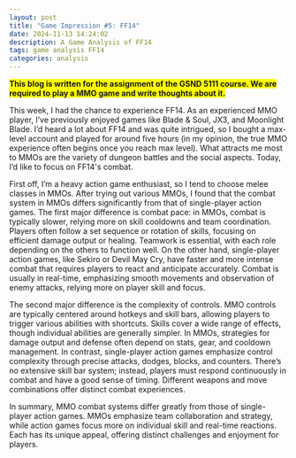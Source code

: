 ```yaml
---
layout: post
title: "Game Impression #5: FF14"
date: 2024-11-13 14:24:02
description: A Game Analysis of FF14
tags: game analysis FF14
categories: analysis
---
```


<strong style="background-color: yellow;">This blog is written for the assignment of the GSND 5111 course. We are required to play a MMO game and write thoughts about it.</strong>

This week, I had the chance to experience FF14. As an experienced MMO player, I’ve previously enjoyed games like Blade & Soul, JX3, and Moonlight Blade. I’d heard a lot about FF14 and was quite intrigued, so I bought a max-level account and played for around five hours (in my opinion, the true MMO experience often begins once you reach max level). What attracts me most to MMOs are the variety of dungeon battles and the social aspects. Today, I’d like to focus on FF14's combat.

First off, I’m a heavy action game enthusiast, so I tend to choose melee classes in MMOs. After trying out various MMOs, I found that the combat system in MMOs differs significantly from that of single-player action games. The first major difference is combat pace: in MMOs, combat is typically slower, relying more on skill cooldowns and team coordination. Players often follow a set sequence or rotation of skills, focusing on efficient damage output or healing. Teamwork is essential, with each role depending on the others to function well. On the other hand, single-player action games, like Sekiro or Devil May Cry, have faster and more intense combat that requires players to react and anticipate accurately. Combat is usually in real-time, emphasizing smooth movements and observation of enemy attacks, relying more on player skill and focus.

The second major difference is the complexity of controls. MMO controls are typically centered around hotkeys and skill bars, allowing players to trigger various abilities with shortcuts. Skills cover a wide range of effects, though individual abilities are generally simpler. In MMOs, strategies for damage output and defense often depend on stats, gear, and cooldown management. In contrast, single-player action games emphasize control complexity through precise attacks, dodges, blocks, and counters. There’s no extensive skill bar system; instead, players must respond continuously in combat and have a good sense of timing. Different weapons and move combinations offer distinct combat experiences.

In summary, MMO combat systems differ greatly from those of single-player action games. MMOs emphasize team collaboration and strategy, while action games focus more on individual skill and real-time reactions. Each has its unique appeal, offering distinct challenges and enjoyment for players.
